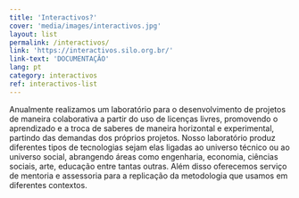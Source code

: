 ```yaml
---
title: 'Interactivos?'
cover: 'media/images/interactivos.jpg'
layout: list
permalink: /interactivos/
link: 'https://interactivos.silo.org.br/'
link-text: 'DOCUMENTAÇÃO'
lang: pt
category: interactivos
ref: interactivos-list
---
```

Anualmente realizamos um laboratório para o desenvolvimento de projetos de maneira colaborativa a partir do uso de licenças livres, promovendo o aprendizado e a troca de saberes de maneira horizontal e experimental, partindo das demandas dos próprios projetos. Nosso laboratório produz diferentes tipos de tecnologias sejam elas ligadas ao universo técnico ou ao universo social, abrangendo áreas como engenharia, economia, ciências sociais, arte, educação entre tantas outras. Além disso oferecemos serviço de mentoria e assessoria para a replicação da metodologia que usamos em diferentes contextos.
